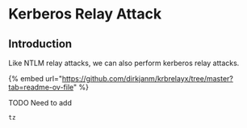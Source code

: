 # Kerberos Relay Attack



## Introduction

Like NTLM relay attacks, we can also perform kerberos relay attacks.

{% embed url="https://github.com/dirkjanm/krbrelayx/tree/master?tab=readme-ov-file" %}

TODO Need to add

```
tz
```
